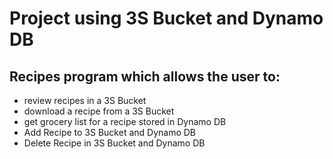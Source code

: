 
<h1>Project using 3S Bucket and Dynamo DB</h1>
<h2>Recipes program which allows the user to:</h2>
<ul>
  <li>review recipes in a 3S Bucket</li>
  <li>download a recipe from a 3S Bucket</li>
  <li>get grocery list for a recipe stored in Dynamo DB</li>
  <li>Add Recipe to 3S Bucket and Dynamo DB</li>
  <li>Delete Recipe in 3S Bucket and Dynamo DB</li>
</ul>  
